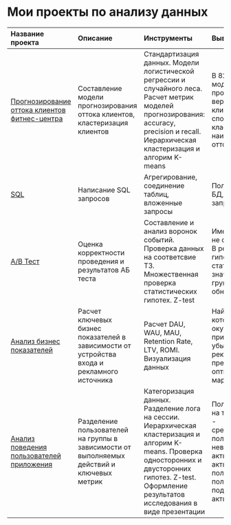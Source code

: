 # Мои проекты по анализу данных

| Название проекта | Описание | Инструменты | Выводы | Библиотеки | 
| :------ | :-------| :--------- | :--------- | :--------- |
| [Прогнозирование оттока клиентов фитнес-центра](ML) | Составление модели прогнозирования оттока клиентов, кластеризация клиентов | Стандартизация данных. Модели логистической регрессии и случайного леса. Расчет метрик моделей прогнозирования: accuracy, precision и recall.  Иерархическая кластеризация и алгорим K-means| В 82.5% случаев модель прогнозирования верно показывает, что клиент покинет спортзал. Выявлены кластеры клиентов, наиболее склонные к оттоку | *pandas*, *seaborn*, *matplotlib*, *sklearn* |
| [SQL](SQL) | Написание SQL запросов | Агрегирование, соединение таблиц, вложенные запросы| Получены данные из БД, согласно запросам | *sqlalchemy* |
| [A/B Тест](AB_Test) | Оценка корректности проведения и результатов АБ теста | Составление и анализ воронок событий. Проверка данных на соответсвие ТЗ.  Множественная проверка статистических гипотех. Z-test| Имеющиеся данные не соответствуют ТЗ. В результате проверки гипотез статистической значимости между группами не обнаружено |*pandas*, *numpy*, *matplotlib*, *math*, *plotly*, *scipy* |
| [Анализ бизнес показателей](Analys_business_indicators) | Расчет ключевых бизнес показателей в зависимости от устройства входа и рекламного источника | Расчет DAU, WAU, MAU, Retention Rate, LTV, ROMI. Визуализация данных | Найден период, за который клиент окупается, прибыльные и убыточные источники рекламы. Выдвинуты предложения по оптимизации маркетинговых затрат | *pandas*, *seaborn*, *matplotlib* |
| [Анализ поведения пользователей приложения](User_behavior_analysis) | Разделение пользователей на группы в зависимости от выполняемых действий и ключевых метрик |Категоризация данных. Разделение лога на сессии. Иерархическая кластеризация и алгорим K-means. Проверка односторонних и двусторонних гипотез. Z-test. Оформление результатов исследования в виде презентации| Пользователи делятся на три кластера. 94% - среднестатистические пользователи с невысокой активностью. 5.7% - активные пользователи. 0.3% - пользователи с подозрительной активностью | *pandas*, *seaborn*, *matplotlib*, *numpy*, *sklearn*, *scipy*, *math* |